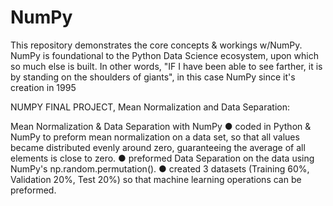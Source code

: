 # NumPy
This repository demonstrates the core concepts &amp; workings w/NumPy. NumPy is foundational to the Python Data Science ecosystem, upon which so much else is built. In other words, "IF I have been able to see farther, it is by standing on the shoulders of giants", in this case NumPy since it's creation in 1995


NUMPY FINAL PROJECT, Mean Normalization and Data Separation:

Mean Normalization & Data Separation with NumPy
● coded in Python & NumPy to preform mean normalization on a data set, so that all values became distributed evenly around zero, guaranteeing the average of all elements is close to zero. 
● preformed Data Separation on the data using NumPy's np.random.permutation(). 
● created 3 datasets (Training 60%, Validation 20%, Test 20%) so that machine learning operations can be preformed. 
